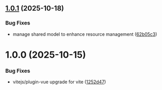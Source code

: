 ## [1.0.1](https://github.com/theycantrevealus/eager-wing/compare/v1.0.0...v1.0.1) (2025-10-18)


### Bug Fixes

* manage shared model to enhance resource management ([62b05c3](https://github.com/theycantrevealus/eager-wing/commit/62b05c321fbf3532a6828bb43c03662dd7cf6eee))

# 1.0.0 (2025-10-15)


### Bug Fixes

* vitejs/plugin-vue upgrade for vite ([1252d47](https://github.com/theycantrevealus/eager-wing/commit/1252d47c9ae9a771391e871573e76cddc2f95d12))
